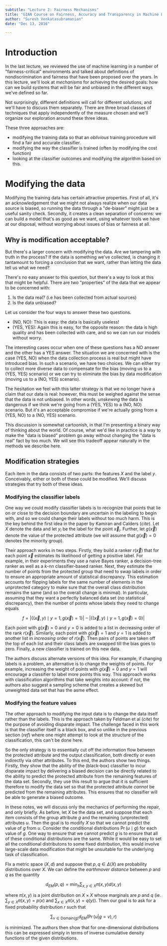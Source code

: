 ```yaml
---
subtitle: "Lecture 2: Fairness Mechanisms"
title: "GIAN Course on Fairness, Accuracy and Transparency in Machine Learning"
author: "Suresh Venkatasubramanian"
date: "Dec 13, 2016"

---
```


# Introduction

In the last lecture, we reviewed the use of machine learning in a number of "fairness-critical" environments and talked about definitions of nondiscrimination and fairness that have been proposed over the years. In this lecture, we'll look at *mechanisms* for achieving the desired goals: how can we build systems that will be fair and unbiased in the different ways we've defined so far. 

Not surprisingly, different definitions will call for different solutions, and we'll have to discuss them separately. There are three broad classes of techniques that apply independently of the measure chosen and we'll organize our exploration around these three ideas. 

These three approaches are:

* modifying the training data so that an *oblivious* training procedure will find a fair and accurate classifier. 
* modifying the way the classifier is trained (often by modifying the cost function)
* looking at the classifier outcomes and modifying the algorithm based on this. 

# Modifying the data

Modifying the training data has certain attractive properties. First of all, it's an acknowledgement that we might not always realize when our data source is biased, so running the data through a "de-biaser" might just be a useful sanity check. Secondly, it creates a clean separation of concerns: we can build a model that's as good as we want, using whatever tools we have at our disposal, without worrying about issues of bias or fairness at all. 

## Why is modification acceptable?

But there's a larger concern with modifying the data. Are we tampering with truth in the process? If the data is something we've collected, is changing it tantamount to forcing a conclusion that we want, rather than letting the data tell us what we need? 

There's no easy answer to this question, but there's a way to look at this that might be helpful. There are two "properties" of the data that we appear to be concerned with: 

1. Is the data real? (i.e has been collected from actual sources)
2. Is the data unbiased? 

Let us consider the four ways to answer these two questions. 

* (NO, NO): This is easy: the data is basically useless! 
* (YES, YES): Again this is easy, for the opposite reason: the data is high quality and has been collected with care, and so we can run our models without worry. 

The interesting cases occur when one of these questions has a NO answer and the other has a YES answer. The situation we are concerned with is the case (YES, NO) when the data collection process is real but might have introduced bias. In such a scenario, we have two choices. We can either try to collect more diverse data to compensate for the bias (moving us to a (YES, YES) scenario) or we can try to eliminate the bias by data modification (moving us to a (NO, YES) scenario). 

The hesitation we feel with this latter strategy is that we no longer have a claim that our data is real: however, this must be weighed against the sense that the data is not unbiased. In other words, *unskewing* the data is dangerous if we think we're going from a (YES, YES) to a (NO, NO) scenario. But it's an acceptable compromise if we're actually going from a (YES, NO) to a (NO, YES) scenario. 

This discussion is somewhat cartoonish, in that I'm presenting a binary way of thinking about the world. Of course, what we'd like in practice is a way to make the "data is biased" problem go away without changing the "data is real" fact by too much. We will see this tradeoff appear naturally in the methods we describe here. 

## Modification strategies

Each item in the data consists of two parts: the features $X$ and the label $y$. Conceivably, either or both of these could be modified. We'll discuss strategies that try both of these ideas. 

### Modifying the classifier labels

One way we could modify classifier labels is to recognize that points that lie on or close to the decision boundary are uncertain in the labeling to begin with, and so we could change their labels without too much harm. This is the key behind the first idea in the paper by Kamiran and Calders (*cite*). Let $X$ denote the data and let $y_i$ be the label for the point $\vec{x}_i$. Further, let $g(\vec{x})$ denote the value of the protected attribute (we will assume that $g(\vec{x}) = 0$ denotes the minority group). 

Their approach works in two steps. Firstly, they build a ranker $r(\vec{x})$ that for each point $\vec{x}$ estimates its likelihood of getting a positive label. For example, in their experiments they use a naive Bayes ranker, a decision-tree ranker as well as a $k$-nn classifier-based ranker. Next, they estimate the number of points from the protected group that need to swap labels in order to ensure an appropriate amount of statistical discrepancy. This estimation accounts for flipping labels for the same number of elements in the unprotected category to make sure that the overall class distribution remains the same (and so the overall change is minimal). In particular, assuming that they want a perfectly balanced data set (no statistical discrepancy), then the number of points whose labels they need to change equals

$$f =  |\{(\vec{x}, y) \mid y = 1, g(\vec{x}) = 1 \}| - |\{ (\vec{x}, y) \mid y = 1, g(\vec{x}) = 0\} |$$

Each point with $g(\vec{x})=0$ and $y = 0$ is added to a list in decreasing order of the rank $r(\vec{x})$. Similarly, each point with $g(\vec{x}) = 1$ and $y = 1$ is added to another list in *increasing* order of $r(\vec{x})$. Then pairs of points are taken off the top of each list and their class labels are swapped till the bias goes to zero. Finally, a new classifier is trained on this new data. 

The authors discuss alternate versions of this idea. For example, if changing labels is a problem, an alternative is to change the weights of points. For example, increasing the weight of points with $g(\vec{x})=0$ and $y = 1$  will encourage a classifier to label more points this way. This approach works with classification algorithms that take weights into account: if not, the authors also suggest a sampling scheme that creates a skewed but unweighted data set that has the asme effect. 

### Modifying the feature values

The other approach to modifying the input data is to change the data itself rather than the labels. This is the approach taken by Feldman et al (*cite*) for the purpose of avoiding disparate impact. The challenge faced in this work is that the classifier itself is a black box, and so unlike in the previous section (*ref*) where one might attempt to look at the structure of the classification, this can't be done here. 

So the only strategy is to essentially cut off the information flow between the protected attribute and the output classification, both directly or even indirectly via other attributes. To this end, the authors show two things. Firstly, they show that the ability of the (black-box) classifier to incur disparate impact by delivering a biased decision can be directly related to the ability to predict the protected attribute from the remaining features of the data set. Secondly, they use this result to argue that it is sufficient therefore to modify the data set so that the protected attribute *cannot* be predicted from the remaining attributes. This ensures that no classifier will be able to generate a biased outcome. 

In these notes, we will discuss only the mechanics of performing the repair, and only briefly. As before, let $X$ be the data set, and suppose that each item consists of the group attribute $g$ and the remaining (unprotected) attributes $u$. Then the goal is to modify $X$ so that we cannot predict the value of $g$ from $u$. Consider the conditional distributions $\Pr(u \mid g)$ for each value of $g$. One way to ensure that we cannot predict $g$ is to ensure that all of these conditional distributions are the same. While it would be easy to set all the conditional distributons to some fixed distribution, this would involve large-scale data modification that might be unsuitable for the underlying task of classification. 

FIx a metric space $(X, d)$ and suppose that $p,q \in \Delta(X)$ are probability distributions over $X$. We can define the *earthmover distance* between $p$ and $q$ as the quantity

$$ d_{EM}(p,q)  = \min_{\pi} \sum_{x, y \in X} \pi(x,y) d(x,y) $$

where $\pi(x,y)$ is a joint distribution on $X \times X$ whose marginals are $p$ and $q$ (ie. $\sum_{y \in X} \pi(x,y) = p(x)$ and $\sum_{x \in X}\pi(x,y) = q(y)$). Then our goal is to ask for a fixed probability distribution $r$ such that 

$$ \sum_{v \in \text{Domain}(g)} d_{EM}(\Pr(u | g = v), r) $$

is minimized. The authors then show that for one-dimensional distributions this can be expressed simply in terms of inverse cumulative density functions of the given distributions. 